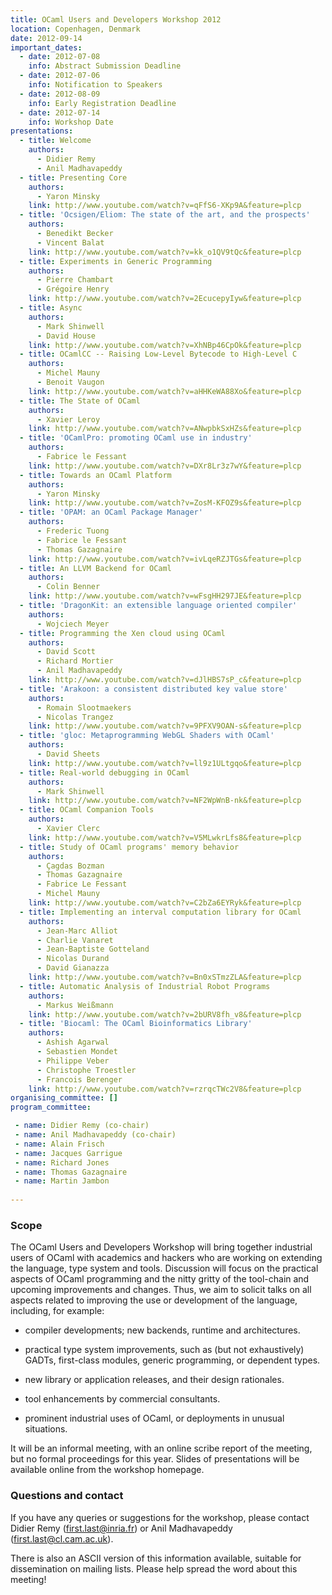 ```yaml
---
title: OCaml Users and Developers Workshop 2012
location: Copenhagen, Denmark
date: 2012-09-14
important_dates: 
  - date: 2012-07-08
    info: Abstract Submission Deadline
  - date: 2012-07-06
    info: Notification to Speakers
  - date: 2012-08-09
    info: Early Registration Deadline
  - date: 2012-07-14
    info: Workshop Date
presentations: 
  - title: Welcome
    authors: 
      - Didier Remy
      - Anil Madhavapeddy
  - title: Presenting Core
    authors: 
      - Yaron Minsky
    link: http://www.youtube.com/watch?v=qFfS6-XKp9A&feature=plcp
  - title: 'Ocsigen/Eliom: The state of the art, and the prospects'
    authors: 
      - Benedikt Becker
      - Vincent Balat
    link: http://www.youtube.com/watch?v=kk_o1QV9tQc&feature=plcp 
  - title: Experiments in Generic Programming
    authors: 
      - Pierre Chambart
      - Grégoire Henry
    link: http://www.youtube.com/watch?v=2EcucepyIyw&feature=plcp 
  - title: Async
    authors: 
      - Mark Shinwell
      - David House
    link: http://www.youtube.com/watch?v=XhNBp46CpOk&feature=plcp 
  - title: OCamlCC -- Raising Low-Level Bytecode to High-Level C
    authors: 
      - Michel Mauny
      - Benoit Vaugon
    link: http://www.youtube.com/watch?v=aHHKeWA88Xo&feature=plcp 
  - title: The State of OCaml
    authors: 
      - Xavier Leroy
    link: http://www.youtube.com/watch?v=ANwpbkSxHZs&feature=plcp
  - title: 'OCamlPro: promoting OCaml use in industry'
    authors: 
      - Fabrice le Fessant
    link: http://www.youtube.com/watch?v=DXr8Lr3z7wY&feature=plcp
  - title: Towards an OCaml Platform 
    authors: 
      - Yaron Minsky
    link: http://www.youtube.com/watch?v=ZosM-KFOZ9s&feature=plcp
  - title: 'OPAM: an OCaml Package Manager'
    authors: 
      - Frederic Tuong
      - Fabrice le Fessant
      - Thomas Gazagnaire
    link: http://www.youtube.com/watch?v=ivLqeRZJTGs&feature=plcp
  - title: An LLVM Backend for OCaml
    authors: 
      - Colin Benner
    link: http://www.youtube.com/watch?v=wFsgHH297JE&feature=plcp
  - title: 'DragonKit: an extensible language oriented compiler'
    authors: 
      - Wojciech Meyer
  - title: Programming the Xen cloud using OCaml 
    authors: 
      - David Scott
      - Richard Mortier
      - Anil Madhavapeddy
    link: http://www.youtube.com/watch?v=dJlHBS7sP_c&feature=plcp
  - title: 'Arakoon: a consistent distributed key value store'
    authors: 
      - Romain Slootmaekers
      - Nicolas Trangez
    link: http://www.youtube.com/watch?v=9PFXV9OAN-s&feature=plcp
  - title: 'gloc: Metaprogramming WebGL Shaders with OCaml'
    authors: 
      - David Sheets
    link: http://www.youtube.com/watch?v=ll9z1ULtgqo&feature=plcp
  - title: Real-world debugging in OCaml  
    authors: 
      - Mark Shinwell
    link: http://www.youtube.com/watch?v=NF2WpWnB-nk&feature=plcp
  - title: OCaml Companion Tools
    authors: 
      - Xavier Clerc
    link: http://www.youtube.com/watch?v=V5MLwkrLfs8&feature=plcp
  - title: Study of OCaml programs' memory behavior
    authors: 
      - Çagdas Bozman
      - Thomas Gazagnaire
      - Fabrice Le Fessant
      - Michel Mauny
    link: http://www.youtube.com/watch?v=C2bZa6EYRyk&feature=plcp
  - title: Implementing an interval computation library for OCaml
    authors: 
      - Jean-Marc Alliot
      - Charlie Vanaret
      - Jean-Baptiste Gotteland
      - Nicolas Durand
      - David Gianazza
    link: http://www.youtube.com/watch?v=Bn0xSTmzZLA&feature=plcp
  - title: Automatic Analysis of Industrial Robot Programs
    authors: 
      - Markus Weißmann
    link: http://www.youtube.com/watch?v=2bURV8fh_v8&feature=plcp
  - title: 'Biocaml: The OCaml Bioinformatics Library'
    authors: 
      - Ashish Agarwal
      - Sebastien Mondet
      - Philippe Veber
      - Christophe Troestler
      - Francois Berenger
    link: http://www.youtube.com/watch?v=rzrqcTWc2V8&feature=plcp 
organising_committee: []
program_committee: 

 - name: Didier Remy (co-chair)
 - name: Anil Madhavapeddy (co-chair)
 - name: Alain Frisch
 - name: Jacques Garrigue
 - name: Richard Jones
 - name: Thomas Gazagnaire
 - name: Martin Jambon
 
---
```


### Scope

The OCaml Users and Developers Workshop will bring together industrial users of OCaml with academics and hackers who are working on extending the language, type system and tools. Discussion will focus on the practical aspects of OCaml programming and the nitty gritty of the tool-chain and upcoming improvements and changes. Thus, we aim to solicit talks on all aspects related to improving the use or development of the language, including, for example:

- compiler developments; new backends, runtime and architectures.

- practical type system improvements, such as (but not exhaustively) GADTs, first-class modules, generic programming, or dependent types.

- new library or application releases, and their design rationales.

- tool enhancements by commercial consultants.

- prominent industrial uses of OCaml, or deployments in unusual situations.

It will be an informal meeting, with an online scribe report of the meeting, but no formal proceedings for this year. Slides of presentations will be available online from the workshop homepage.

### Questions and contact

If you have any queries or suggestions for the workshop, please contact Didier Remy (first.last@inria.fr) or Anil Madhavapeddy (first.last@cl.cam.ac.uk).

There is also an ASCII version of this information available, suitable for dissemination on mailing lists. Please help spread the word about this meeting!

